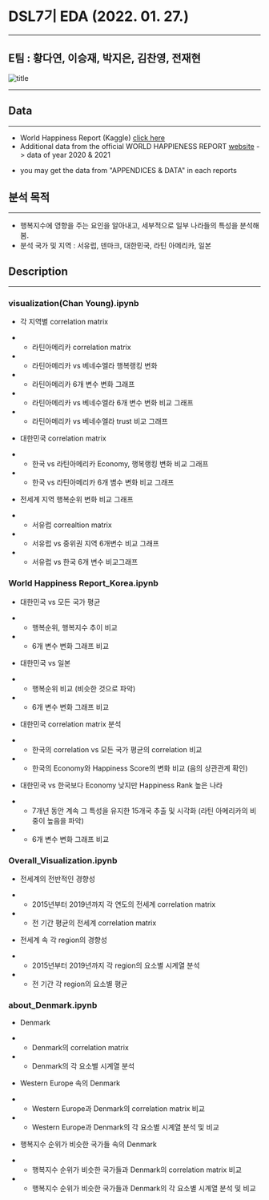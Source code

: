 
# DSL7기 EDA (2022. 01. 27.)
___
## E팀 : 황다연, 이승재, 박지은, 김찬영, 전재현

![title](https://github.com/jayl-ee/7th_EDA/blob/main/E조/ppt1.png) 
___
## Data
___
* World Happiness Report (Kaggle) [click here](https://www.kaggle.com/unsdsn/world-happiness?select=2017.csv)
* Additional data from the official WORLD HAPPIENESS REPORT [website](https://worldhappiness.report/faq/) -> data of year 2020 & 2021
- you may get the data from "APPENDICES & DATA" in each reports

## 분석 목적
___
* 행복지수에 영향을 주는 요인을 알아내고, 세부적으로 일부 나라들의 특성을 분석해봄.
* 분석 국가 및 지역 : 서유럽, 덴마크, 대한민국, 라틴 아메리카, 일본

## Description 
___
### visualization(Chan Young).ipynb
* 각 지역별 correlation matrix
* * 라틴아메리카 correlation matrix
* * 라틴아메리카 vs 베네수엘라 행복랭킹 변화
* * 라틴아메리카 6개 변수 변화 그래프
* * 라틴아메리카 vs 베네수엘라 6개 변수 변화 비교 그래프
* * 라틴아메리카 vs 베네수엘라 trust 비교 그래프

* 대한민국 correlation matrix
* * 한국 vs 라틴아메리카 Economy, 행복랭킹 변화 비교 그래프
* * 한국 vs 라틴아메리카 6개 볌수 변화 비교 그래프

* 전세계 지역 행복순위 변화 비교 그래프
* * 서유럽 correaltion matrix
* * 서유럽 vs 중위권 지역 6개변수 비교 그래프
* * 서유럽 vs 한국 6개 변수 비교그래프

### World Happiness Report_Korea.ipynb
* 대한민국 vs 모든 국가 평균
* * 행복순위, 행복지수 추이 비교
* * 6개 변수 변화 그래프 비교

* 대한민국 vs 일본
* * 행복순위 비교 (비슷한 것으로 파악)
* * 6개 변수 변화 그래프 비교

* 대한민국 correlation matrix 분석
* * 한국의 correlation vs 모든 국가 평균의 correlation 비교
* * 한국의 Economy와 Happiness Score의 변화 비교 (음의 상관관계 확인)

* 대한민국 vs 한국보다 Economy 낮지만 Happiness Rank 높은 나라
* * 7개년 동안 계속 그 특성을 유지한 15개국 추출 및 시각화 (라틴 아메리카의 비중이 높음을 파악)
* * 6개 변수 변화 그래프 비교

### Overall_Visualization.ipynb
* 전세계의 전반적인 경향성
* * 2015년부터 2019년까지 각 연도의 전세계 correlation matrix
* * 전 기간 평균의 전세계 correlation matrix

* 전세계 속 각 region의 경향성
* * 2015년부터 2019년까지 각 region의 요소별 시계열 분석
* * 전 기간 각 region의 요소별 평균

### about_Denmark.ipynb
* Denmark
* * Denmark의 correlation matrix
* * Denmark의 각 요소별 시계열 분석
    
* Western Europe 속의 Denmark
* * Western Europe과 Denmark의 correlation matrix 비교
* * Western Europe과 Denmark의 각 요소별 시계열 분석 및 비교
    
* 행복지수 순위가 비슷한 국가들 속의 Denmark
* * 행복지수 순위가 비슷한 국가들과 Denmark의 correlation matrix 비교
* * 행복지수 순위가 비슷한 국가들과 Denmark의 각 요소별 시계열 분석 및 비교
